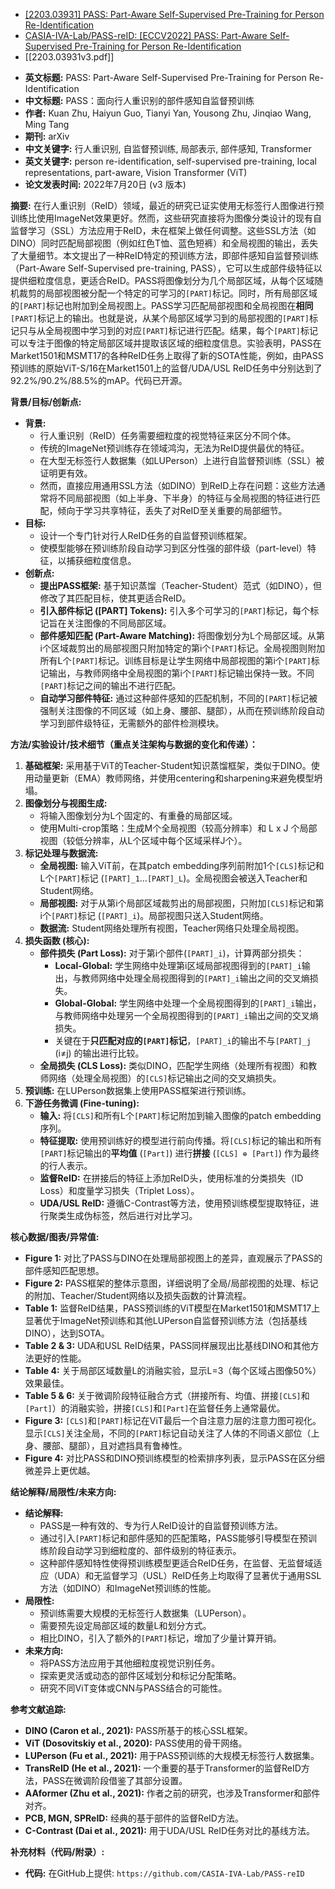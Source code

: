 - [[2203.03931] PASS: Part-Aware Self-Supervised Pre-Training for Person Re-Identification](https://ar5iv.labs.arxiv.org/html/2203.03931#:~:text=In%20this%20paper%2C%20we%20propose%20a%20ReID-specific%20pre-training,to%20offer%20fine-grained%20information%20and%20is%20more%20s)
- [CASIA-IVA-Lab/PASS-reID: [ECCV2022] PASS: Part-Aware Self-Supervised Pre-Training for Person Re-Identification](https://github.com/CASIA-IVA-Lab/PASS-reID?tab=readme-ov-file)
- [[2203.03931v3.pdf]]



*   **英文标题:** PASS: Part-Aware Self-Supervised Pre-Training for Person Re-Identification
*   **中文标题:** PASS：面向行人重识别的部件感知自监督预训练
*   **作者:** Kuan Zhu, Haiyun Guo, Tianyi Yan, Yousong Zhu, Jinqiao Wang, Ming Tang
*   **期刊:** arXiv
*   **中文关键字:** 行人重识别, 自监督预训练, 局部表示, 部件感知, Transformer
*   **英文关键字:** person re-identification, self-supervised pre-training, local representations, part-aware, Vision Transformer (ViT)
*   **论文发表时间:** 2022年7月20日 (v3 版本)

**摘要:**
在行人重识别（ReID）领域，最近的研究已证实使用无标签行人图像进行预训练比使用ImageNet效果更好。然而，这些研究直接将为图像分类设计的现有自监督学习（SSL）方法应用于ReID，未在框架上做任何调整。这些SSL方法（如DINO）同时匹配局部视图（例如红色T恤、蓝色短裤）和全局视图的输出，丢失了大量细节。本文提出了一种ReID特定的预训练方法，即部件感知自监督预训练（Part-Aware Self-Supervised pre-training, PASS），它可以生成部件级特征以提供细粒度信息，更适合ReID。PASS将图像划分为几个局部区域，从每个区域随机裁剪的局部视图被分配一个特定的可学习的`[PART]`标记。同时，所有局部区域的`[PART]`标记也附加到全局视图上。PASS学习匹配局部视图和全局视图在**相同**`[PART]`标记上的输出。也就是说，从某个局部区域学习到的局部视图的`[PART]`标记只与从全局视图中学习到的对应`[PART]`标记进行匹配。结果，每个`[PART]`标记可以专注于图像的特定局部区域并提取该区域的细粒度信息。实验表明，PASS在Market1501和MSMT17的各种ReID任务上取得了新的SOTA性能，例如，由PASS预训练的原始ViT-S/16在Market1501上的监督/UDA/USL ReID任务中分别达到了92.2%/90.2%/88.5%的mAP。代码已开源。

**背景/目标/创新点:**
*   **背景:**
    *   行人重识别（ReID）任务需要细粒度的视觉特征来区分不同个体。
    *   传统的ImageNet预训练存在领域鸿沟，无法为ReID提供最优的特征。
    *   在大型无标签行人数据集（如LUPerson）上进行自监督预训练（SSL）被证明更有效。
    *   然而，直接应用通用SSL方法（如DINO）到ReID上存在问题：这些方法通常将不同局部视图（如上半身、下半身）的特征与全局视图的特征进行匹配，倾向于学习共享特征，丢失了对ReID至关重要的局部细节。
*   **目标:**
    *   设计一个专门针对行人ReID任务的自监督预训练框架。
    *   使模型能够在预训练阶段自动学习到区分性强的部件级（part-level）特征，以捕获细粒度信息。
*   **创新点:**
    *   **提出PASS框架:** 基于知识蒸馏（Teacher-Student）范式（如DINO），但修改了其匹配目标，使其更适合ReID。
    *   **引入部件标记 ([PART] Tokens):** 引入多个可学习的`[PART]`标记，每个标记旨在关注图像的不同局部区域。
    *   **部件感知匹配 (Part-Aware Matching):** 将图像划分为L个局部区域。从第i个区域裁剪出的局部视图只附加特定的第i个`[PART]`标记。全局视图则附加所有L个`[PART]`标记。训练目标是让学生网络中局部视图的第i个`[PART]`标记输出，与教师网络中全局视图的第i个`[PART]`标记输出保持一致。不同`[PART]`标记之间的输出不进行匹配。
    *   **自动学习部件特征:** 通过这种部件感知的匹配机制，不同的`[PART]`标记被强制关注图像的不同区域（如上身、腰部、腿部），从而在预训练阶段自动学习到部件级特征，无需额外的部件检测模块。

**方法/实验设计/技术细节（重点关注架构与数据的变化和传递）：**
1.  **基础框架:** 采用基于ViT的Teacher-Student知识蒸馏框架，类似于DINO。使用动量更新（EMA）教师网络，并使用centering和sharpening来避免模型坍塌。
2.  **图像划分与视图生成:**
    *   将输入图像划分为L个固定的、有重叠的局部区域。
    *   使用Multi-crop策略：生成M个全局视图（较高分辨率）和 L x J 个局部视图（较低分辨率，从L个区域中每个区域采样J个）。
3.  **标记处理与数据流:**
    *   **全局视图:** 输入ViT前，在其patch embedding序列前附加1个`[CLS]`标记和L个`[PART]`标记 (`[PART]_1`...`[PART]_L`)。全局视图会被送入Teacher和Student网络。
    *   **局部视图:** 对于从第i个局部区域裁剪出的局部视图，只附加`[CLS]`标记和第i个`[PART]`标记 (`[PART]_i`)。局部视图只送入Student网络。
    *   **数据流:** Student网络处理所有视图，Teacher网络只处理全局视图。
4.  **损失函数 (核心):**
    *   **部件损失 (Part Loss):** 对于第i个部件(`[PART]_i`)，计算两部分损失：
        *   **Local-Global:** 学生网络中处理第i区域局部视图得到的`[PART]_i`输出，与教师网络中处理全局视图得到的`[PART]_i`输出之间的交叉熵损失。
        *   **Global-Global:** 学生网络中处理一个全局视图得到的`[PART]_i`输出，与教师网络中处理另一个全局视图得到的`[PART]_i`输出之间的交叉熵损失。
        *   关键在于**只匹配对应的`[PART]`标记**，`[PART]_i`的输出不与`[PART]_j` (i≠j) 的输出进行比较。
    *   **全局损失 (CLS Loss):** 类似DINO，匹配学生网络（处理所有视图）和教师网络（处理全局视图）的`[CLS]`标记输出之间的交叉熵损失。
5.  **预训练:** 在LUPerson数据集上使用PASS框架进行预训练。
6.  **下游任务微调 (Fine-tuning):**
    *   **输入:** 将`[CLS]`和所有L个`[PART]`标记附加到输入图像的patch embedding序列。
    *   **特征提取:** 使用预训练好的模型进行前向传播。将`[CLS]`标记的输出和所有`[PART]`标记输出的**平均值** (`[Part]`) 进行**拼接** (`[CLS] ⊕ [Part]`) 作为最终的行人表示。
    *   **监督ReID:** 在拼接后的特征上添加ReID头，使用标准的分类损失（ID Loss）和度量学习损失（Triplet Loss）。
    *   **UDA/USL ReID:** 遵循C-Contrast等方法，使用预训练模型提取特征，进行聚类生成伪标签，然后进行对比学习。

**核心数据/图表/异常值:**
*   **Figure 1:** 对比了PASS与DINO在处理局部视图上的差异，直观展示了PASS的部件感知匹配思想。
*   **Figure 2:** PASS框架的整体示意图，详细说明了全局/局部视图的处理、标记的附加、Teacher/Student网络以及损失函数的计算流程。
*   **Table 1:** 监督ReID结果，PASS预训练的ViT模型在Market1501和MSMT17上显著优于ImageNet预训练和其他LUPerson自监督预训练方法（包括基线DINO），达到SOTA。
*   **Table 2 & 3:** UDA和USL ReID结果，PASS同样展现出比基线DINO和其他方法更好的性能。
*   **Table 4:** 关于局部区域数量L的消融实验，显示L=3（每个区域占图像50%）效果最佳。
*   **Table 5 & 6:** 关于微调阶段特征融合方式（拼接所有、均值、拼接`[CLS]`和`[Part]`）的消融实验，拼接`[CLS]`和`[Part]`在监督任务上通常最优。
*   **Figure 3:** `[CLS]`和`[PART]`标记在ViT最后一个自注意力层的注意力图可视化。显示`[CLS]`关注全局，不同的`[PART]`标记自动关注了人体的不同语义部位（上身、腰部、腿部），且对遮挡具有鲁棒性。
*   **Figure 4:** 对比PASS和DINO预训练模型的检索排序列表，显示PASS在区分细微差异上更优越。

**结论解释/局限性/未来方向:**
*   **结论解释:**
    *   PASS是一种有效的、专为行人ReID设计的自监督预训练方法。
    *   通过引入`[PART]`标记和部件感知的匹配策略，PASS能够引导模型在预训练阶段自动学习到细粒度的、部件级别的特征表示。
    *   这种部件感知特性使得预训练模型更适合ReID任务，在监督、无监督域适应（UDA）和无监督学习（USL）ReID任务上均取得了显著优于通用SSL方法（如DINO）和ImageNet预训练的性能。
*   **局限性:**
    *   预训练需要大规模的无标签行人数据集（LUPerson）。
    *   需要预先设定局部区域的数量L和划分方式。
    *   相比DINO，引入了额外的`[PART]`标记，增加了少量计算开销。
*   **未来方向:**
    *   将PASS方法应用于其他细粒度视觉识别任务。
    *   探索更灵活或动态的部件区域划分和标记分配策略。
    *   研究不同ViT变体或CNN与PASS结合的可能性。

**参考文献追踪:**
*   **DINO (Caron et al., 2021):** PASS所基于的核心SSL框架。
*   **ViT (Dosovitskiy et al., 2020):** PASS使用的骨干网络。
*   **LUPerson (Fu et al., 2021):** 用于PASS预训练的大规模无标签行人数据集。
*   **TransReID (He et al., 2021):** 一个重要的基于Transformer的监督ReID方法，PASS在微调阶段借鉴了其部分设置。
*   **AAformer (Zhu et al., 2021):** 作者之前的研究，也涉及Transformer和部件对齐。
*   **PCB, MGN, SPReID:** 经典的基于部件的监督ReID方法。
*   **C-Contrast (Dai et al., 2021):** 用于UDA/USL ReID任务对比的基线方法。

**补充材料（代码/附录）:**
*   **代码:** 在GitHub上提供: `https://github.com/CASIA-IVA-Lab/PASS-reID`
